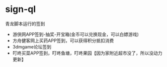 # sign-ql
青龙脚本运行的签到
* 游侠网APP签到-抽奖-开宝箱(金币可以兑换现金，可以白嫖游戏)
* 方舟健客网上买药APP签到，可以获得积分抵扣消费
* 3dmgame论坛签到
* 叮咚买菜APP签到，叮咚鱼塘，叮咚果园【因为家附近超市没了，所以没动力更新】

